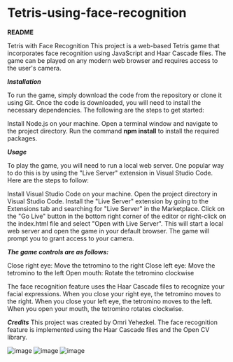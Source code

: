 # Tetris-using-face-recognition

**README**

Tetris with Face Recognition
This project is a web-based Tetris game that incorporates face recognition using JavaScript and Haar Cascade files. The game can be played on any modern web browser and requires access to the user's camera.

***Installation***

To run the game, simply download the code from the repository or clone it using Git. Once the code is downloaded, you will need to install the necessary dependencies. The following are the steps to get started:

Install Node.js on your machine.
Open a terminal window and navigate to the project directory.
Run the command **npm install** to install the required packages.

***Usage***

To play the game, you will need to run a local web server. One popular way to do this is by using the "Live Server" extension in Visual Studio Code. Here are the steps to follow:

Install Visual Studio Code on your machine.
Open the project directory in Visual Studio Code.
Install the "Live Server" extension by going to the Extensions tab and searching for "Live Server" in the Marketplace.
Click on the "Go Live" button in the bottom right corner of the editor or right-click on the index.html file and select "Open with Live Server".
This will start a local web server and open the game in your default browser. The game will prompt you to grant access to your camera.

***The game controls are as follows:***

Close right eye: Move the tetromino to the right 
Close left eye: Move the tetromino to the left
Open mouth: Rotate the tetromino clockwise

The face recognition feature uses the Haar Cascade files to recognize your facial expressions. When you close your right eye, the tetromino moves to the right. When you close your left eye, the tetromino moves to the left. When you open your mouth, the tetromino rotates clockwise.


***Credits***
This project was created by Omri Yehezkel. The face recognition feature is implemented using the Haar Cascade files and the Open CV library.


![image](https://user-images.githubusercontent.com/40993248/227048136-1b7165ff-cb15-4ee3-b32d-9b732b5dfeb5.png)
![image](https://user-images.githubusercontent.com/40993248/227048142-6f03f40c-7d08-47a3-a0ec-cc88c50c0005.png)
![image](https://user-images.githubusercontent.com/40993248/227048149-ff0ec154-0088-4e7a-b287-068efe99e54d.png)
